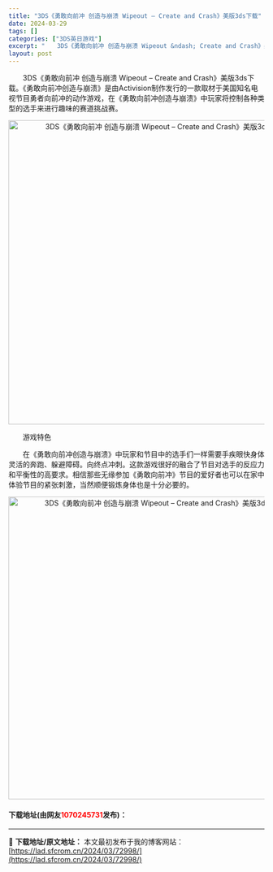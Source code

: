 ```yaml
---
title: "3DS《勇敢向前冲 创造与崩溃 Wipeout – Create and Crash》美版3ds下载"
date: 2024-03-29
tags: []
categories: ["3DS英日游戏"]
excerpt: "　　3DS《勇敢向前冲 创造与崩溃 Wipeout &ndash; Create and Crash》美版3ds下载。《勇敢向前冲创造与崩溃》是由Activision制作发行的一款取材于美国知名电视节目勇者向前冲的动作游戏，在《勇敢向前冲创造与崩溃》中玩家将控制各种类型的选手来进行趣味的赛道挑战赛。&hellip;"
layout: post
---
```


 <p>　　3DS《勇敢向前冲 创造与崩溃 Wipeout &ndash; Create and Crash》美版3ds下载。《勇敢向前冲创造与崩溃》是由Activision制作发行的一款取材于美国知名电视节目勇者向前冲的动作游戏，在《勇敢向前冲创造与崩溃》中玩家将控制各种类型的选手来进行趣味的赛道挑战赛。</p> <p align="center"><img align="" border="0" src="https://lad.sfcrom.cn/wp-content/uploads/2024/03/20240329_660626928bbd3.png" width="599" alt="3DS《勇敢向前冲 创造与崩溃 Wipeout – Create and Crash》美版3ds下载" /></p> <p>　　游戏特色</p> <p>　　在《勇敢向前冲创造与崩溃》中玩家和节目中的选手们一样需要手疾眼快身体灵活的奔跑、躲避障碍。向终点冲刺。这款游戏很好的融合了节目对选手的反应力和平衡性的高要求。相信那些无缘参加《勇敢向前冲》节目的爱好者也可以在家中体验节目的紧张刺激，当然顺便锻炼身体也是十分必要的。</p> <p align="center"><img align="" border="0" src="https://lad.sfcrom.cn/wp-content/uploads/2024/03/20240329_66062693da486.png" width="596" alt="3DS《勇敢向前冲 创造与崩溃 Wipeout – Create and Crash》美版3ds下载" /></p> <p><h4>下载地址(由网友<font color="red">1070245731</font>发布)：</h4></p> 

---
📖 **下载地址/原文地址：** 本文最初发布于我的博客网站：[https://lad.sfcrom.cn/2024/03/72998/](https://lad.sfcrom.cn/2024/03/72998/)
